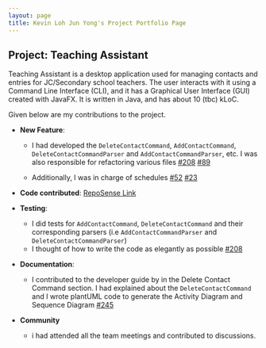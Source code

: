 ```yaml
---
layout: page
title: Kevin Loh Jun Yong's Project Portfolio Page
---
```


## Project: Teaching Assistant

Teaching Assistant is a desktop application used for managing contacts and entries for JC/Secondary school teachers.
The user interacts with it using a Command Line Interface (CLI), and it has a Graphical User Interface (GUI) created
with JavaFX. It is written in Java, and has about 10 (tbc) kLoC.

Given below are my contributions to the project.
* **New Feature**:
   * I had developed the `DeleteContactCommand`, `AddContactCommand`,
     `DeleteContactCommandParser` and `AddContactCommandParser`, etc. I was
     also responsible for refactoring various files [\#208](https://github.com/AY2021S2-CS2103T-W13-4/tp/pull/208/files) 
     [\#89](https://github.com/AY2021S2-CS2103T-W13-4/tp/pull/89/files)
   
   * Additionally, I was in charge of schedules [\#52](https://github.com/AY2021S2-CS2103T-W13-4/tp/pull/52)
     [\#23](https://github.com/AY2021S2-CS2103T-W13-4/tp/pull/23)

* **Code contributed**: [RepoSense Link](https://nus-cs2103-ay2021s2.github.io/tp-dashboard/?search=&sort=groupTitle&sortWithin=title&since=&timeframe=commit&mergegroup=&groupSelect=groupByRepos&breakdown=false&tabOpen=true&tabType=authorship&tabAuthor=KevinLohJunYong&tabRepo=AY2021S2-CS2103T-W13-4%2Ftp%5Bmaster%5D&authorshipIsMergeGroup=false&authorshipFileTypes=docs~functional-code~test-code&authorshipIsBinaryFileTypeChecked=false)


* **Testing**:
    
    * I did tests for `AddContactCommand`, `DeleteContactCommand`
       and their corresponding parsers (i.e `AddContactCommandParser` and
       `DeleteContactCommandParser`)
    * I thought of how to write the code as elegantly as possible [\#208](https://github.com/AY2021S2-CS2103T-W13-4/tp/pull/208/files)
  
* **Documentation**:
  
   * I contributed to the developer guide by in the Delete Contact Command section.
     I had explained about the `DeleteContactCommand` and I 
     wrote plantUML code to generate the Activity Diagram and Sequence Diagram [\#245](https://github.com/AY2021S2-CS2103T-W13-4/tp/pull/245/files)

*  **Community**
    
   * i had attended all the team meetings and contributed to discussions.
   
